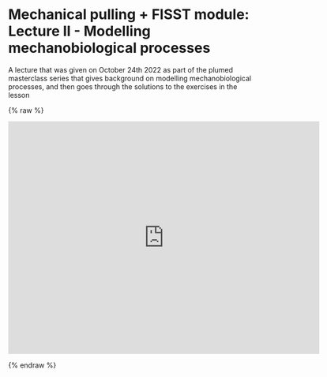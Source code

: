 # Mechanical pulling + FISST module: Lecture II - Modelling mechanobiological processes

A lecture that was given on October 24th 2022 as part of the plumed masterclass series that gives background on modelling mechanobiological processes, and then goes through the solutions to the exercises in the lesson

{% raw %}
<p align="center"><iframe width="630" height="472" src="https://www.youtube.com/embed/JjpKSzb9kJM" frameborder="0" allowfullscreen></iframe></p>
{% endraw %}
